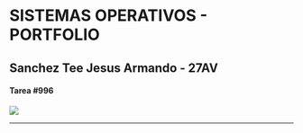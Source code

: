 # SISTEMAS OPERATIVOS - PORTFOLIO
## Sanchez Tee Jesus Armando - 27AV



#### Tarea #996
<a href="https://asciinema.org/a/gNAlmig0UX4mBOYmBzrQAKjKW" target="_blank"><img src="https://asciinema.org/a/gNAlmig0UX4mBOYmBzrQAKjKW.svg" /></a>

----
